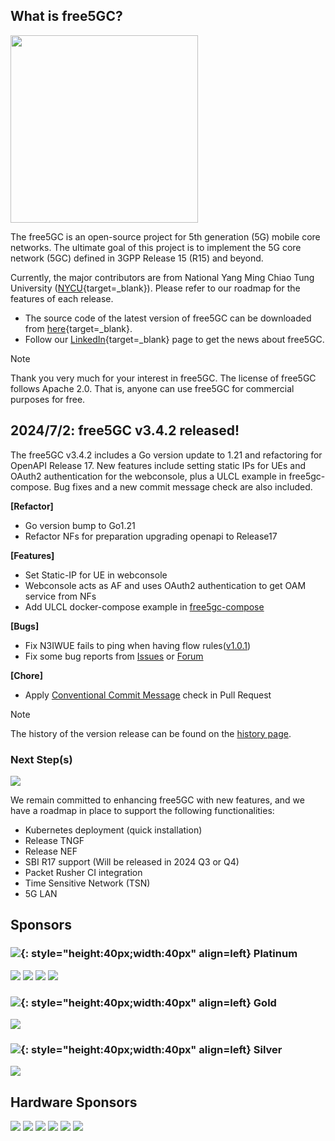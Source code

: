 <!-- <iframe width="616" height="400" src="https://www.youtube.com/embed/SFO2z5-4zxs?list=PLeDUIabcS2_p4fjApgJHNiVpfYSzz1oJi" title="free5GC Demonstration with 5G SA gNB and UE" frameborder="0" allow="accelerometer; autoplay; clipboard-write; encrypted-media; gyroscope; picture-in-picture; web-share" allowfullscreen></iframe> -->

<!-- Google tag (gtag.js) --> <script async src="https://www.googletagmanager.com/gtag/js?id=G-JETJ7TJ805"></script> <script> window.dataLayer = window.dataLayer || []; function gtag(){dataLayer.push(arguments);} gtag('js', new Date()); gtag('config', 'G-JETJ7TJ805'); </script>

## What is free5GC?
<img width="300" src="./assets/logo.png"/>

The free5GC is an open-source project for 5th generation (5G) mobile core networks. The ultimate goal of this project is to implement the 5G core network (5GC) defined in 3GPP Release 15 (R15) and beyond.

Currently, the major contributors are from National Yang Ming Chiao Tung University ([NYCU](https://en.nycu.edu.tw/){target=_blank}). Please refer to our roadmap for the features of each release.

- The source code of the latest version of free5GC can be downloaded from [here](https://github.com/free5gc/free5gc){target=_blank}.
- Follow our [LinkedIn](https://www.linkedin.com/company/free5gc/){target=_blank} page to get the news about free5GC.

> [!NOTE] 
> Thank you very much for your interest in free5GC. The license of free5GC follows Apache 2.0. That is, anyone can use free5GC for commercial purposes for free.

## 2024/7/2: free5GC v3.4.2 released!

The free5GC v3.4.2 includes a Go version update to 1.21 and refactoring for OpenAPI Release 17. New features include setting static IPs for UEs and OAuth2 authentication for the webconsole, plus a ULCL example in free5gc-compose. Bug fixes and a new commit message check are also included.

**[Refactor]**

- Go version bump to Go1.21
- Refactor NFs for preparation upgrading openapi to Release17


**[Features]**

- Set Static-IP for UE in webconsole 
- Webconsole acts as AF and uses OAuth2 authentication to get OAM service from NFs
- Add ULCL docker-compose example in [free5gc-compose](https://github.com/free5gc/free5gc-compose)


**[Bugs]**

- Fix N3IWUE fails to ping when having flow rules([v1.0.1](https://github.com/free5gc/n3iwue/tree/v1.0.1))
- Fix some bug reports from [Issues](https://github.com/free5gc/free5gc/issues) or [Forum](https://forum.free5gc.org/)


**[Chore]**

- Apply [Conventional Commit Message](https://www.conventionalcommits.org/en/v1.0.0/) check in Pull Request



> [!NOTE] 
> The history of the version release can be found on the [history page](./history.md).

### Next Step(s)

![](./assets/roadmap-0724.png)

We remain committed to enhancing free5GC with new features, and we have a roadmap in place to support the following functionalities:

- Kubernetes deployment (quick installation)
- Release TNGF
- Release NEF
- SBI R17 support (Will be released in 2024 Q3 or Q4)
- Packet Rusher CI integration
- Time Sensitive Network (TSN)
- 5G LAN

## **Sponsors**

### ![](./assets/platinum.png){: style="height:40px;width:40px" align=left} Platinum
<div class="info-block">
<img class="info-block-img" src="./assets/members/saviah.jpeg"/>
<img class="info-block-img" src="./assets/members/cht.jpeg"/>
<img class="info-block-img" src="./assets/members/onf.png"/>
<img class="info-block-img" src="./assets/members/edge-core.png"/>
</div>

### ![](./assets/golden.png){: style="height:40px;width:40px" align=left} Gold
<div class="info-block">
<img class="info-block-img" src="./assets/members/wnc.png"/>
</div>

### ![](./assets/silver.png){: style="height:40px;width:40px" align=left} Silver
<div class="info-block">
<img class="info-block-img" src="./assets/members/estinet.png"/>
</div>

## **Hardware Sponsors**
<div class="info-block">
<img class="info-block-img" src="./assets/members/alpha.png"/>
<img class="info-block-img" src="./assets/members/Intel.png"/>
<img class="info-block-img" src="./assets/members/Advantech.png"/>
<img class="info-block-img" src="./assets/members/Transnet.png"/>
<img class="info-block-img" src="./assets/members/Moxa.png"/>
<img class="info-block-img" src="./assets/members/Accton.png"/>
</div>
